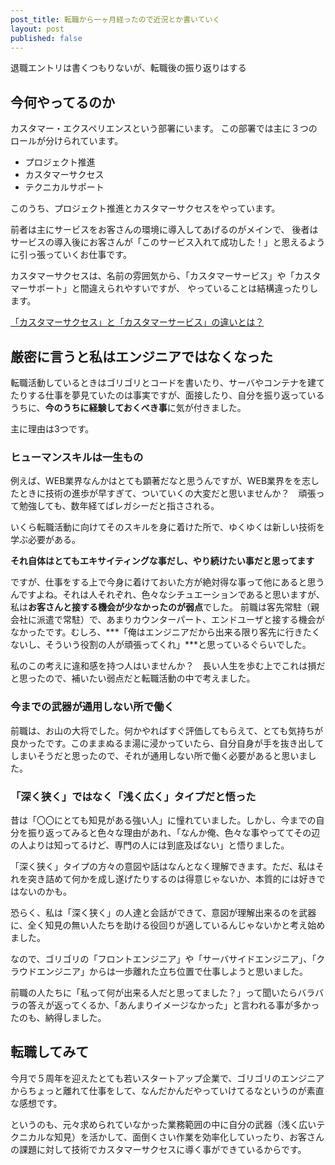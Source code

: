 ```yaml
---
post_title: 転職から一ヶ月経ったので近況とか書いていく
layout: post
published: false
---
```


退職エントリは書くつもりないが、転職後の振り返りはする

## 今何やってるのか

カスタマー・エクスペリエンスという部署にいます。
この部署では主に３つのロールが分けられています。

- プロジェクト推進
- カスタマーサクセス
- テクニカルサポート

このうち、プロジェクト推進とカスタマーサクセスをやっています。

前者は主にサービスをお客さんの環境に導入してあげるのがメインで、
後者はサービスの導入後にお客さんが「このサービス入れて成功した！」と思えるように引っ張っていくお仕事です。

カスタマーサクセスは、名前の雰囲気から、「カスタマーサービス」や「カスタマーサポート」と間違えられやすいですが、
やっていることは結構違ったりします。

[「カスタマーサクセス」と「カスタマーサービス」の違いとは？](https://satori.marketing/marketing-blog/what-is-marketing/customer-success/)

## 厳密に言うと私はエンジニアではなくなった

転職活動しているときはゴリゴリとコードを書いたり、サーバやコンテナを建てたりする仕事を夢見ていたのは事実ですが、面接したり、自分を振り返っているうちに、**今のうちに経験しておくべき事**に気が付きました。

主に理由は3つです。

### ヒューマンスキルは一生もの

例えば、WEB業界なんかはとても顕著だなと思うんですが、WEB業界をを志したときに技術の進歩が早すぎて、ついていくの大変だと思いませんか？　頑張って勉強しても、数年経てばレガシーだと指さされる。

いくら転職活動に向けてそのスキルを身に着けた所で、ゆくゆくは新しい技術を学ぶ必要がある。

**それ自体はとてもエキサイティングな事だし、やり続けたい事だと思ってます**

ですが、仕事をする上で今身に着けておいた方が絶対得な事って他にあると思うんですよね。それは人それぞれ、色々なシチュエーションであると思いますが、私は**お客さんと接する機会が少なかったのが弱点**でした。
前職は客先常駐（親会社に派遣で常駐）で、あまりカウンターパート、エンドユーザと接する機会がなかったです。むしろ、***「俺はエンジニアだから出来る限り客先に行きたくないし、そういう役割の人が頑張ってくれ」***と思っているぐらいでした。

私のこの考えに違和感を持つ人はいませんか？　長い人生を歩む上でこれは損だと思ったので、補いたい弱点だと転職活動の中で考えました。

### 今までの武器が通用しない所で働く

前職は、お山の大将でした。何かやればすぐ評価してもらえて、とても気持ちが良かったです。このままぬるま湯に浸かっていたら、自分自身が手を抜き出してしまいそうだと思ったので、それが通用しない所で働く必要があると思いました。


### 「深く狭く」ではなく「浅く広く」タイプだと悟った

昔は「〇〇にとても知見がある強い人」に憧れていました。しかし、今までの自分を振り返ってみると色々な理由があれ、「なんか俺、色々な事やっててその辺の人よりは知ってるけど、専門の人には到底及ばない」と悟りました。

「深く狭く」タイプの方々の意図や話はなんとなく理解できます。ただ、私はそれを突き詰めて何かを成し遂げたりするのは得意じゃないか、本質的には好きではないのかも。


恐らく、私は「深く狭く」の人達と会話ができて、意図が理解出来るのを武器に、全く知見の無い人たちを助ける役回りが適しているんじゃないかと考え始めました。

なので、ゴリゴリの「フロントエンジニア」や「サーバサイドエンジニア」、「クラウドエンジニア」からは一歩離れた立ち位置で仕事しようと思いました。

前職の人たちに「私って何が出来る人だと思ってました？」って聞いたらバラバラの答えが返ってくるか、「あんまりイメージなかった」と言われる事が多かったのも、納得しました。




## 転職してみて

今月で５周年を迎えたとても若いスタートアップ企業で、ゴリゴリのエンジニアからちょっと離れて仕事をして、なんだかんだやっていけてるなというのが素直な感想です。

というのも、元々求められていなかった業務範囲の中に自分の武器（浅く広いテクニカルな知見）を活かして、面倒くさい作業を効率化していったり、お客さんの課題に対して技術でカスタマーサクセスに導く事ができているからです。

